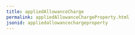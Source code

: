 ```yaml
---
title: appliedAllowanceCharge
permalink: appliedAllowanceChargeProperty.html
jsonid: appliedallowancechargeproperty
---
```

